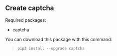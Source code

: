 Create captcha
-------------------------------
Required packages:
* captcha

You can download this package with this command:
> `pip3 install --upgrade captcha`
